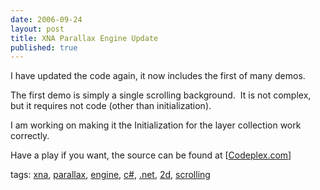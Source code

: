 ```yaml
---
date: 2006-09-24
layout: post
title: XNA Parallax Engine Update
published: true
---
```

<p>I have updated the code again, it now includes the first of many demos.</p> <p>The first demo is simply a single scrolling background.  It is not complex, but it requires not code (other than initialization).</p> <p>I am working on making it the Initialization for the layer collection work correctly.</p> <p>Have a play if you want, the source can be found at [<a href="http://www.codeplex.com/SourceControl/ListDownloadableCommits.aspx?ProjectName=xnaparalax">Codeplex.com</a>]</p> <p>tags: <a href="http://www.kinlan.co.uk/tag/xna" rel="tag">xna</a>, <a href="http://www.kinlan.co.uk/tag/parallax" rel="tag">parallax</a>, <a href="http://www.kinlan.co.uk/tag/engine" rel="tag">engine</a>, <a href="http://www.kinlan.co.uk/tag/c#" rel="tag">c#</a>, <a href="http://www.kinlan.co.uk/tag/.net" rel="tag">.net</a>, <a href="http://www.kinlan.co.uk/tag/2d" rel="tag">2d</a>, <a href="http://www.kinlan.co.uk/tag/scrolling" rel="tag">scrolling</a></p><div class="blogger-post-footer"><img class="posterous_download_image" src="https://blogger.googleusercontent.com/tracker/8109338-115910183017735388?l=www.kinlan.co.uk%2Findex.html" height="1" alt="" width="1" /></div>


